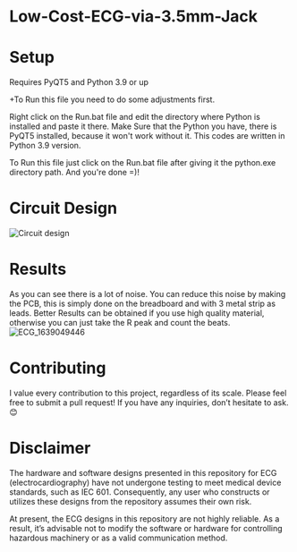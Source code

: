 # Low-Cost-ECG-via-3.5mm-Jack
# Setup
 Requires PyQT5 and Python 3.9 or up

+To Run this file you need to do some adjustments first.

Right click on the Run.bat file and edit the directory where Python is installed and paste it there. Make Sure that the Python you have, there is PyQT5 installed, because it won't work without it. This codes are written in Python 3.9 version.

To Run this file just click on the Run.bat file after giving it the python.exe directory path. And you're done =)!
# Circuit Design
![Circuit design](https://github.com/VebZ97/100-Bucks-ECG-with-3.5mm-Jack/assets/172287975/09a38cdf-3156-4d91-889b-28f2bf6c88fe)

# Results
As you can see there is a lot of noise. You can reduce this noise by making the PCB, this is simply done on the breadboard and with 3 metal strip as leads.
Better Results can be obtained if you use high quality material, otherwise you can just take the R peak and count the beats.
![ECG_1639049446](https://github.com/VebZ97/100-Bucks-ECG-with-3.5mm-Jack/assets/172287975/3e0cdcf4-01f8-4b99-86b7-fe72c6ba27d4)

# Contributing
I value every contribution to this project, regardless of its scale. Please feel free to submit a pull request! If you have any inquiries, don’t hesitate to ask.😊

# Disclaimer
The hardware and software designs presented in this repository for ECG (electrocardiography) have not undergone testing to meet medical device standards, such as IEC 601. Consequently, any user who constructs or utilizes these designs from the repository assumes their own risk.

At present, the ECG designs in this repository are not highly reliable. As a result, it’s advisable not to modify the software or hardware for controlling hazardous machinery or as a valid communication method.
